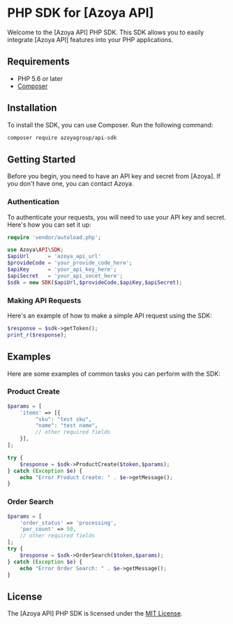 # PHP SDK for [Azoya API]

Welcome to the [Azoya API] PHP SDK. This SDK allows you to easily integrate [Azoya API] features into your PHP applications.

## Requirements

- PHP 5.6 or later
- [Composer](https://getcomposer.org/)

## Installation

To install the SDK, you can use Composer. Run the following command:

```bash
composer require azoyagroup/api-sdk
```

## Getting Started

Before you begin, you need to have an API key and secret from [Azoya]. If you don't have one, you can contact Azoya.

### Authentication

To authenticate your requests, you will need to use your API key and secret. Here's how you can set it up:

```php
require 'vendor/autoload.php';

use Azoya\API\SDK;
$apiUrl      = 'azoya_api_url'
$provideCode = 'your_provide_code_here';
$apiKey      = 'your_api_key_here';
$apiSecret   = 'your_api_secet_here';
$sdk = new SDK($apiUrl,$provideCode,$apiKey,$apiSecret);
```

### Making API Requests

Here's an example of how to make a simple API request using the SDK:

```php
$response = $sdk->getToken();
print_r($response);
```

## Examples

Here are some examples of common tasks you can perform with the SDK:

### Product Create

```php
$params = [
    'items' => [{
         "sku": "test sku",
         "name": "test name",
         // other required fields
    }],
];

try {
    $response = $sdk->ProductCreate($token,$params);
} catch (Exception $e) {
    echo "Error Product Create: " . $e->getMessage();
}
```

### Order Search

```php
$params = [
    'order_status' => 'processing',
    'per_count' => 50,
    // other required fields
];
try {
    $response = $sdk->OrderSearch($token,$params);
} catch (Exception $e) {
    echo "Error Order Search: " . $e->getMessage();
}
```

## License
The [Azoya API] PHP SDK is licensed under the [MIT License](LICENSE).

